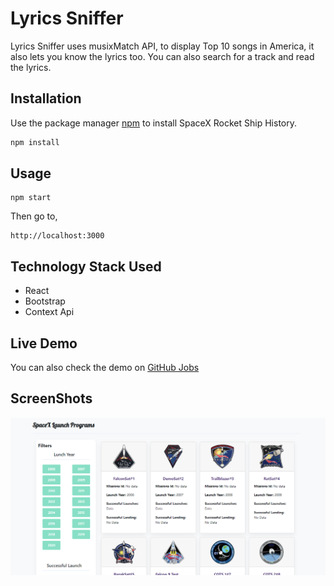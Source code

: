 # Lyrics Sniffer
Lyrics Sniffer uses musixMatch API, to display Top 10 songs in America, it also lets you know the lyrics too. You can also search for a track and read the lyrics.
## Installation

Use the package manager [npm](https://www.npmjs.com) to install SpaceX Rocket Ship History.

```bash
npm install
```

## Usage

```
npm start
```
Then go to, 

```
http://localhost:3000
``` 

## Technology Stack Used
 * React
 * Bootstrap
 * Context Api

## Live Demo
You can also check the demo on [GitHub Jobs](https://lyricssniffer.netlify.app)

## ScreenShots
![Lyrics Sniffer](https://github.com/killcodeX/spaceXhistory/blob/master/public/spaceship.png)